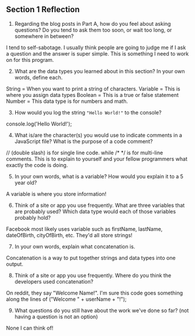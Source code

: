 ## Section 1 Reflection

1. Regarding the blog posts in Part A, how do you feel about asking questions? Do you tend to ask them too soon, or wait too long, or somewhere in between?

I tend to self-sabotage. I usually think people are going to judge me if I ask a question and the
answer is super simple. This is something I need to work on for this program.

2. What are the data types you learned about in this section? In your own words, define each.

String = When you want to print a string of characters.
Variable = This is where you assign data types
Boolean = This is a true or false statement
Number = This data type is for numbers and math.


3. How would you log the string `"Hello World!"` to the console?

console.log('Hello World!');

4. What is/are the character(s) you would use to indicate comments in a JavaScript file? What is the purpose of a code comment?

// (double slash) is for single line code. while /* */ is for multi-line comments. This is to explain to yourself and your fellow programmers what exactly the code is doing.

5. In your own words, what is a variable? How would you explain it to a 5 year old?

A variable is where you store information!

6. Think of a site or app you use frequently. What are three variables that are probably used? Which data type would each of those variables probably hold?

Facebook most likely uses variable such as firstName, lastName, dateOfBirth, cityOfBirth, etc.
They'd all store strings!

7. In your own words, explain what concatenation is.

Concatenation is a way to put together strings and data types into one output.

8. Think of a site or app you use frequently. Where do you think the developers used concatenation?

On reddit, they say "Welcome Name!". I'm sure this code goes something along the lines of ("Welcome  " + userName + "!");

9. What questions do you still have about the work we've done so far? (not having a question is not an option)

None I can think of!
